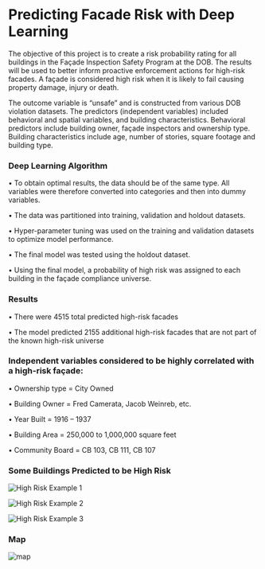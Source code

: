 # Predicting Facade Risk with Deep Learning

The objective of this project is to create a risk probability rating for all buildings in the Façade Inspection Safety Program at the DOB. The results will be used to better inform proactive enforcement actions for high-risk facades. A façade is considered high risk when it is likely to fail causing property damage, injury or death.

The outcome variable is “unsafe” and is constructed from various DOB violation datasets. The predictors (independent variables) included behavioral and spatial variables,  and building characteristics. Behavioral predictors include building owner, façade inspectors and ownership type. Building characteristics include age, number of stories, square footage and building type. 

### Deep Learning Algorithm

•	To obtain optimal results, the data should be of the same type. All variables were therefore converted into categories and then into dummy variables.

•	The data was partitioned into training, validation and holdout datasets.

•	Hyper-parameter tuning was used on the training and validation datasets to optimize model performance.

•	The final model was tested using the holdout dataset.

•	Using the final model, a probability of high risk was assigned to each building in the façade compliance universe.

### Results

•	There were 4515 total predicted high-risk facades

•	The model predicted 2155 additional high-risk facades that are not part of the known high-risk universe

### Independent variables considered to be highly correlated with a high-risk façade:

•	Ownership type = City Owned

•	Building Owner = Fred Camerata, Jacob Weinreb, etc.

•	Year Built = 1916 – 1937

•	Building Area = 250,000 to 1,000,000 square feet

•	Community Board = CB 103, CB 111, CB 107

### Some Buildings Predicted to be High Risk

![High Risk Example 1](https://user-images.githubusercontent.com/11237613/59791541-5b8e8400-92a0-11e9-8207-fff25ded3920.PNG)

![High Risk Example 2](https://user-images.githubusercontent.com/11237613/59791654-98f31180-92a0-11e9-9ba4-f2d67426f5c7.PNG)

![High Risk Example 3](https://user-images.githubusercontent.com/11237613/59791859-f6875e00-92a0-11e9-867e-9f8e05e6abc6.PNG)

### Map
![map](https://user-images.githubusercontent.com/11237613/59791981-3a7a6300-92a1-11e9-90d9-7dd1fd2e8dd1.PNG)

